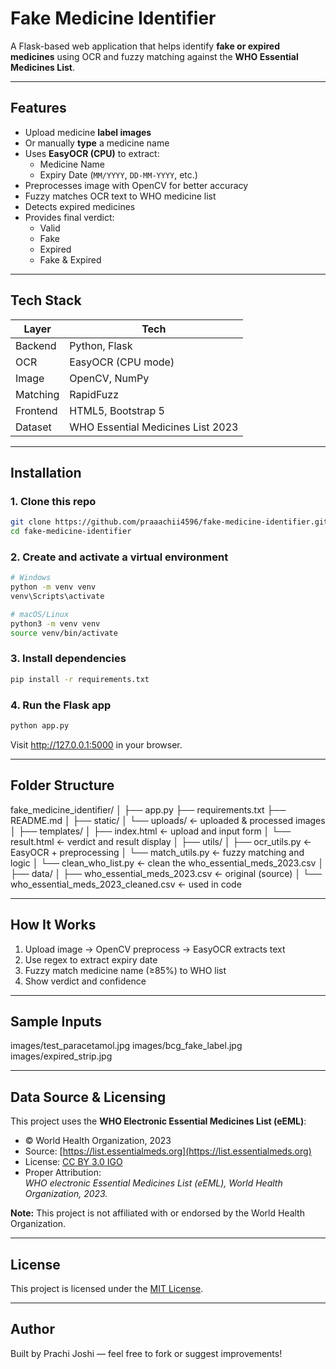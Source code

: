# Fake Medicine Identifier

A Flask-based web application that helps identify **fake or expired medicines** using OCR and fuzzy matching against the **WHO Essential Medicines List**.

---

## Features

- Upload medicine **label images**
- Or manually **type** a medicine name
- Uses **EasyOCR (CPU)** to extract:
  - Medicine Name
  - Expiry Date (`MM/YYYY`, `DD-MM-YYYY`, etc.)
- Preprocesses image with OpenCV for better accuracy
- Fuzzy matches OCR text to WHO medicine list
- Detects expired medicines
- Provides final verdict:
  - Valid
  - Fake
  - Expired
  - Fake & Expired

---

## Tech Stack

| Layer     | Tech                               |
|-----------|------------------------------------|
| Backend   | Python, Flask                      |
| OCR       | EasyOCR (CPU mode)                 |
| Image     | OpenCV, NumPy                      |
| Matching  | RapidFuzz                          |
| Frontend  | HTML5, Bootstrap 5                 |
| Dataset   | WHO Essential Medicines List 2023  |

---

## Installation

### 1. Clone this repo

```bash
git clone https://github.com/praaachii4596/fake-medicine-identifier.git
cd fake-medicine-identifier
```

### 2. Create and activate a virtual environment
```bash
# Windows
python -m venv venv
venv\Scripts\activate

# macOS/Linux
python3 -m venv venv
source venv/bin/activate
```

### 3. Install dependencies
```bash
pip install -r requirements.txt
```

### 4. Run the Flask app
```bash
python app.py
```
Visit http://127.0.0.1:5000 in your browser.

---

## Folder Structure

fake_medicine_identifier/
│
├── app.py
├── requirements.txt
├── README.md
│
├── static/
│   └── uploads/               ← uploaded & processed images
│
├── templates/
│   ├── index.html             ← upload and input form
│   └── result.html            ← verdict and result display
│
├── utils/
│   ├── ocr_utils.py           ← EasyOCR + preprocessing
│   └── match_utils.py         ← fuzzy matching and logic
│   └── clean_who_list.py      ← clean the who_essential_meds_2023.csv
│
├── data/
│   ├── who_essential_meds_2023.csv            ← original (source)
│   └── who_essential_meds_2023_cleaned.csv    ← used in code

---

## How It Works

1. Upload image → OpenCV preprocess → EasyOCR extracts text
2. Use regex to extract expiry date
3. Fuzzy match medicine name (≥85%) to WHO list
4. Show verdict and confidence

---

## Sample Inputs

images/test_paracetamol.jpg
images/bcg_fake_label.jpg
images/expired_strip.jpg

---

## Data Source & Licensing

This project uses the **WHO Electronic Essential Medicines List (eEML)**:

- © World Health Organization, 2023  
- Source: [https://list.essentialmeds.org](https://list.essentialmeds.org)  
- License: [CC BY 3.0 IGO](https://creativecommons.org/licenses/by/3.0/igo/)  
- Proper Attribution:  
  _WHO electronic Essential Medicines List (eEML), World Health Organization, 2023._

**Note:** This project is not affiliated with or endorsed by the World Health Organization.

---

## License

This project is licensed under the [MIT License](LICENSE).

---

## Author

Built by Prachi Joshi — feel free to fork or suggest improvements!